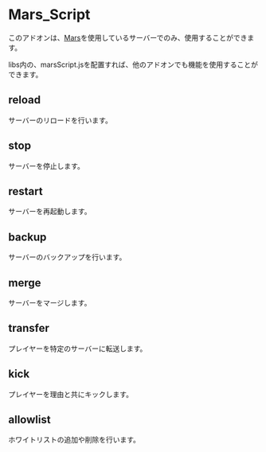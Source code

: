 # Mars_Script

このアドオンは、[Mars](https://github.com/Naru8521/Mars)を使用しているサーバーでのみ、使用することができます。

libs内の、marsScript.jsを配置すれば、他のアドオンでも機能を使用することができます。

## reload
サーバーのリロードを行います。

## stop
サーバーを停止します。

## restart
サーバーを再起動します。

## backup
サーバーのバックアップを行います。

## merge
サーバーをマージします。

## transfer
プレイヤーを特定のサーバーに転送します。

## kick
プレイヤーを理由と共にキックします。

## allowlist
ホワイトリストの追加や削除を行います。